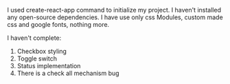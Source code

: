 I used create-react-app command to initialize my project.
I haven't installed any open-source dependencies.
I have use only css Modules, custom made css and google fonts, nothing more.

I haven't complete:

1. Checkbox styling
2. Toggle switch
3. Status implementation
4. There is a check all mechanism bug
